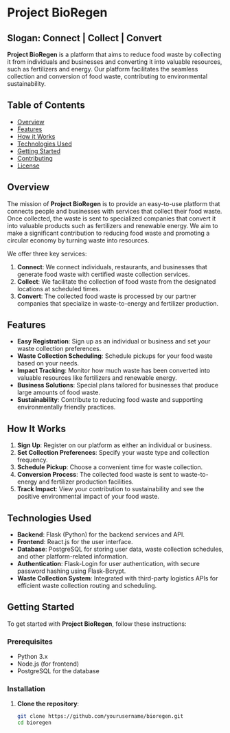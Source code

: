 # Project BioRegen

## Slogan: Connect | Collect | Convert

**Project BioRegen** is a platform that aims to reduce food waste by collecting it from individuals and businesses and converting it into valuable resources, such as fertilizers and energy. Our platform facilitates the seamless collection and conversion of food waste, contributing to environmental sustainability.

## Table of Contents

- [Overview](#overview)
- [Features](#features)
- [How it Works](#how-it-works)
- [Technologies Used](#technologies-used)
- [Getting Started](#getting-started)
- [Contributing](#contributing)
- [License](#license)

## Overview

The mission of **Project BioRegen** is to provide an easy-to-use platform that connects people and businesses with services that collect their food waste. Once collected, the waste is sent to specialized companies that convert it into valuable products such as fertilizers and renewable energy. We aim to make a significant contribution to reducing food waste and promoting a circular economy by turning waste into resources.

We offer three key services:
1. **Connect**: We connect individuals, restaurants, and businesses that generate food waste with certified waste collection services.
2. **Collect**: We facilitate the collection of food waste from the designated locations at scheduled times.
3. **Convert**: The collected food waste is processed by our partner companies that specialize in waste-to-energy and fertilizer production.

## Features

- **Easy Registration**: Sign up as an individual or business and set your waste collection preferences.
- **Waste Collection Scheduling**: Schedule pickups for your food waste based on your needs.
- **Impact Tracking**: Monitor how much waste has been converted into valuable resources like fertilizers and renewable energy.
- **Business Solutions**: Special plans tailored for businesses that produce large amounts of food waste.
- **Sustainability**: Contribute to reducing food waste and supporting environmentally friendly practices.

## How It Works

1. **Sign Up**: Register on our platform as either an individual or business.
2. **Set Collection Preferences**: Specify your waste type and collection frequency.
3. **Schedule Pickup**: Choose a convenient time for waste collection.
4. **Conversion Process**: The collected food waste is sent to waste-to-energy and fertilizer production facilities.
5. **Track Impact**: View your contribution to sustainability and see the positive environmental impact of your food waste.

## Technologies Used

- **Backend**: Flask (Python) for the backend services and API.
- **Frontend**: React.js for the user interface.
- **Database**: PostgreSQL for storing user data, waste collection schedules, and other platform-related information.
- **Authentication**: Flask-Login for user authentication, with secure password hashing using Flask-Bcrypt.
- **Waste Collection System**: Integrated with third-party logistics APIs for efficient waste collection routing and scheduling.

## Getting Started

To get started with **Project BioRegen**, follow these instructions:

### Prerequisites

- Python 3.x
- Node.js (for frontend)
- PostgreSQL for the database

### Installation

1. **Clone the repository**:

   ```bash
   git clone https://github.com/yourusername/bioregen.git
   cd bioregen
